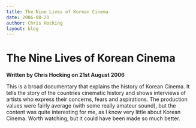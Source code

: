 ```yaml
---
title: The Nine Lives of Korean Cinema
date: 2006-08-21
author: Chris Hocking
layout: blog
---
```

# The Nine Lives of Korean Cinema

**Written by Chris Hocking on 21st August 2006**

This is a broad documentary that explains the history of Korean Cinema. It tells the story of the countries cinematic history and shows interviews of artists who express their concerns, fears and aspirations. The production values were fairly average (with some really amateur sound), but the content was quite interesting for me, as I know very little about Korean Cinema. Worth watching, but it could have been made so much better.